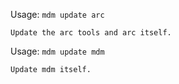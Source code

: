 Usage: `mdm update arc`

    Update the arc tools and arc itself.

Usage: `mdm update mdm`

    Update mdm itself.
